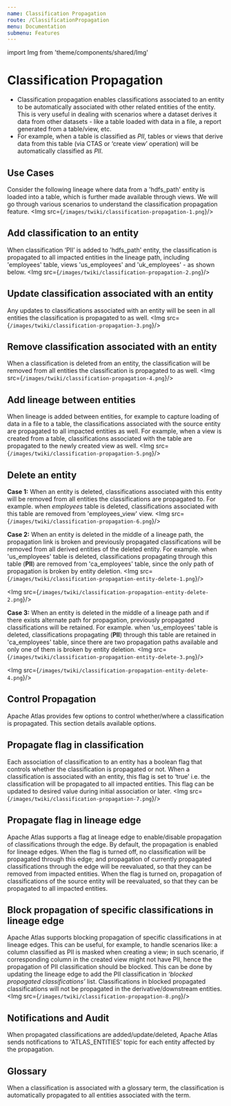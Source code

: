 ```yaml
---
name: Classification Propagation
route: /ClassificationPropagation
menu: Documentation
submenu: Features
---
```

import Img from 'theme/components/shared/Img'

# Classification Propagation

* Classification propagation enables classifications associated to an entity to be automatically associated with other related entities of the entity. This is very useful in dealing with scenarios where a dataset derives it data from other datasets - like a table loaded with data in a file, a report generated from a table/view, etc.
* For example, when a table is classified as *PII*, tables or views that derive data from this table (via CTAS or ‘create view’ operation) will be automatically classified as *PII*.


## Use Cases

Consider the following lineage where data from a 'hdfs_path' entity is loaded into a table, which is further made available through views. We will go through various scenarios to understand the classification propagation feature.
<Img src={`/images/twiki/classification-propagation-1.png`}/>


## Add classification to an entity

When classification ‘PII’ is added to 'hdfs_path' entity, the classification is propagated to all impacted entities in the lineage path, including 'employees' table, views 'us_employees' and 'uk_employees' - as shown below.
<Img src={`/images/twiki/classification-propagation-2.png`}/>

## Update classification associated with an entity

Any updates to classifications associated with an entity will be seen in all entities the classification is propagated to as well.
<Img src={`/images/twiki/classification-propagation-3.png`}/>

## Remove classification associated with an entity

When a classification is deleted from an entity, the classification will be removed from all entities the classification is propagated to as well.
<Img src={`/images/twiki/classification-propagation-4.png`}/>

## Add lineage between entities

When lineage is added between entities, for example to capture loading of data in a file to a table, the classifications associated with the source entity are propagated to all impacted entities as well.
For example, when a view is created from a table, classifications associated with the table are propagated to the newly created view as well.
<Img src={`/images/twiki/classification-propagation-5.png`}/>

## Delete an entity

**Case 1:**
When an entity is deleted, classifications associated with this entity will be removed from all entities the classifications are propagated to.
For example. when _employees_ table is deleted, classifications associated with this table are removed from 'employees_view' view.
<Img src={`/images/twiki/classification-propagation-6.png`}/>

**Case 2:**
When an entity is deleted in the middle of a lineage path, the propagation link is broken and previously propagated classifications will be removed from all derived entities of the deleted entity.
For example. when 'us_employees' table is deleted, classifications propagating through this table (**PII**) are removed from 'ca_employees' table, since the only path of propagation is broken by entity deletion.
<Img src={`/images/twiki/classification-propagation-entity-delete-1.png`}/>

<Img src={`/images/twiki/classification-propagation-entity-delete-2.png`}/>

**Case 3:**
When an entity is deleted in the middle of a lineage path and if there exists alternate path for propagation, previously propagated classifications will be retained.
For example. when 'us_employees' table is deleted, classifications  propagating (**PII**) through this table are retained in 'ca_employees' table, since there are two propagation paths available and only one of them is broken by entity deletion.
<Img src={`/images/twiki/classification-propagation-entity-delete-3.png`}/>

<Img src={`/images/twiki/classification-propagation-entity-delete-4.png`}/>

## Control Propagation

Apache Atlas provides few options to control whether/where a classification is propagated.
This section details available options.

## Propagate flag in classification

Each association of classification to an entity has a boolean flag that controls whether the classification is propagated or not.
When a classification is associated with an entity, this flag is set to ‘true’ i.e. the classification will be propagated to all impacted entities. This flag can be updated to desired value during initial association or later.
<Img src={`/images/twiki/classification-propagation-7.png`}/>

## Propagate flag in lineage edge

Apache Atlas supports a flag at lineage edge to enable/disable propagation of classifications through the edge. By default, the propagation is enabled for lineage edges.
When the flag is turned off, no classification will be propagated through this edge; and propagation of currently propagated classifications through the edge will be reevaluated, so that they can be removed from impacted entities.
When the flag is turned on, propagation of classifications of the source entity will be reevaluated, so that they can be propagated to all impacted entities.

## Block propagation of specific classifications in lineage edge

Apache Atlas supports blocking propagation of specific classifications in at lineage edges.
This can be useful, for example, to handle scenarios like: a column classified as PII is masked when creating a view; in such scenario, if corresponding column in the created view might not have PII, hence the propagation of PII classification should be blocked.
This can be done by updating the lineage edge to add the PII classification in _‘blocked propagated classifications’_ list.
Classifications in blocked propagated classifications will not be propagated in the derivative/downstream entities.
<Img src={`/images/twiki/classification-propagation-8.png`}/>

## Notifications and Audit

When propagated classifications are added/update/deleted, Apache Atlas sends notifications to 'ATLAS_ENTITIES' topic for each entity affected by the propagation.

## Glossary

When a classification is associated with a glossary term, the classification is automatically propagated to all entities associated with the term.
